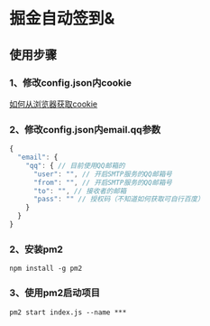 # 掘金自动签到&

## 使用步骤

### 1、修改config.json内cookie

[如何从浏览器获取cookie](https://jingyan.baidu.com/article/aa6a2c14b84ad80d4c19c482.html)

### 2、修改config.json内email.qq参数

```javascript
{
  "email": {
    "qq": { // 目前使用QQ邮箱的
      "user": "", // 开启SMTP服务的QQ邮箱号
      "from": "", // 开启SMTP服务的QQ邮箱号
      "to": "", // 接收者的邮箱
      "pass": "" // 授权码（不知道如何获取可自行百度）
    }
  }
}
```

### 2、安装pm2
```shell
npm install -g pm2
```

### 3、使用pm2启动项目

```shell
pm2 start index.js --name ***
```
